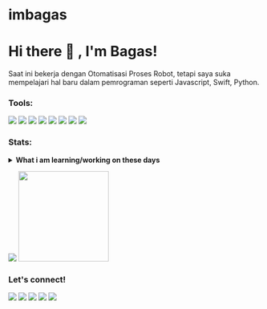 # imbagas
# Hi there 👋 , I'm Bagas!
Saat ini bekerja dengan Otomatisasi Proses Robot, tetapi saya suka mempelajari hal baru dalam pemrograman seperti Javascript, Swift, Python. 

### Tools:
<p>
    <img src="https://img.shields.io/badge/OS-MacOS-blue?&logo=apple" />
    <img src="https://img.shields.io/badge/Code-Swift-blue?&logo=swift" />
    <img src="https://img.shields.io/badge/IDE-Xcode-blue?&logo=xcode" />
    <img src="https://img.shields.io/badge/Text%20Editor-Visual%20Studio%20Code-blue?&logo=visual%20studio%20code&logoColor=blue" />
    <img src="https://img.shields.io/npm/v/npm.svg?logo=npm" />
    <img src="https://img.shields.io/badge/play-station-blue.svg?logo=data:image/svg%2bxml;base64,PHN2ZyB4bWxucz0iaHR0cDovL3d3dy53My5vcmcvMjAwMC9zdmciIHZlcnNpb249IjEiIHdpZHRoPSI2MDAiIGhlaWdodD0iNjAwIj48cGF0aCBkPSJNMTI5IDExMWMtNTUgNC05MyA2Ni05MyA3OEwwIDM5OGMtMiA3MCAzNiA5MiA2OSA5MWgxYzc5IDAgODctNTcgMTMwLTEyOGgyMDFjNDMgNzEgNTAgMTI4IDEyOSAxMjhoMWMzMyAxIDcxLTIxIDY5LTkxbC0zNi0yMDljMC0xMi00MC03OC05OC03OGgtMTBjLTYzIDAtOTIgMzUtOTIgNDJIMjM2YzAtNy0yOS00Mi05Mi00MmgtMTV6IiBmaWxsPSIjZmZmIi8+PC9zdmc+" />
    <img src="https://img.shields.io/badge/logo-javascript-blue?logo=javascript&logoColor=f5f5f5">
    <img src="https://img.shields.io/npm/v/npm.svg?logo=npm">
</p>

### Stats:
<details>
 <summary><strong>What i am learning/working on these days</strong></summary>
     -🔭 Saat ini saya sedang mengerjakan RPA </br>
     - 🌱 Saat ini saya sedang belajar Python,SwiftUI dan UIKit </br>
     - 👯 Saya ingin berkolaborasi dalam Proyek Otomasi, Aplikasi Seluler. </br>
     - 🤔 Saya mencari bantuan untuk master pemrograman. hehe </br>
     - 💬 Tanyakan padaku tentang apa saja.</br>
     - 📫 Cara menghubungi saya: <a href="alexjhonson@gmail.com">Kirim email kepada saya!</a> </br>
     - 😄 Kata ganti: Dia/Dia </br>
     - ⚡ Fakta menarik: ... </br>
</details>
<p>
    <img src="https://github-readme-stats.vercel.app/api?username=imbagas&hide=contribs,prs&show_icons=true&hide_border=true&title_color=000" />
    <img src="https://github-readme-stats.vercel.app/api/top-langs/?username=imbagas&layout=compact" height=180 />
</p>

### Let's connect!
<p>
    <a href="https://bagas.id" target="blank"><img src="https://img.shields.io/badge/Website-https://imbagas.com-green?" /></a>
    <a href="https://linkedin.bagasfhy._.com" target="blank"><img src="https://img.shields.io/badge/bagashz-30302f?style=flat&logo=linkedin" /></a>
    <a href="https://medium.com/@bagasfyh._" target="blank"><img src="https://img.shields.io/badge/bagass-30302f?style=flat&logo=medium" /></a>
    <a href="https://tw.bagasfhy._.com" target="blank"><img src="https://img.shields.io/badge/@bagusfe_-30302f?style=flat&logo=twitter" /></a>
    <a href="e" target="blank"><img src="https://ionicabizau.github.io/badges/paypal.svg" /></a>
</p>

<!--
**bagas/imbagas** is a ✨ _special_ ✨ repository because its `README.md` (this file) appears on your GitHub profile.

Here are some ideas to get you started:

- 🔭 Saat ini saya sedang mengerjakan ...
- 🌱 Saat ini aku sedang belajar...
- 👯 Saya ingin berkolaborasi dalam ...
- 🤔 Saya mencari bantuan dengan ...
- 💬 Tanyakan padaku tentang ...
- 📫 Cara menghubungi saya: ...
- 😄 Kata ganti: ...
- ⚡ Fakta menarik: ...
-->
